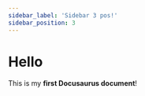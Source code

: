 ```yaml
---
sidebar_label: 'Sidebar 3 pos!'
sidebar_position: 3
---
```


# Hello

This is my **first Docusaurus document**!

